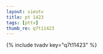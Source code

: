 ```yaml
--- 
layout: sieutv
title: pt 1423
tags: [pttv]
thumb_re: q7t11423
---
```

{% include tvadv key="q7t11423" %} 
